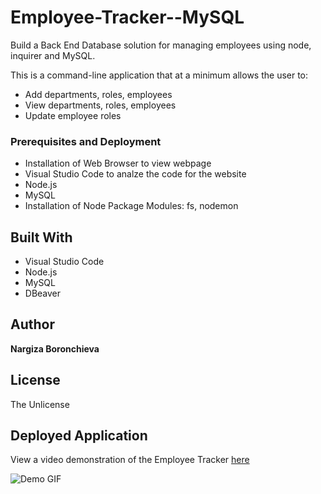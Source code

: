 # Employee-Tracker--MySQL

Build a Back End Database solution for managing employees using node, inquirer and MySQL. <br />

This is a command-line application that at a minimum allows the user to:

  * Add departments, roles, employees
  * View departments, roles, employees
  * Update employee roles

### Prerequisites and Deployment

* Installation of Web Browser to view webpage
* Visual Studio Code to analze the code for the website
* Node.js
* MySQL
* Installation of Node Package Modules: fs, nodemon


## Built With

* Visual Studio Code
* Node.js
* MySQL
* DBeaver

## Author

**Nargiza Boronchieva**

## License

The Unlicense

## Deployed Application

View a video demonstration of the Employee Tracker [here](https://drive.google.com/file/d/1TeP551wYLR1AbhM-fCSXAA5fe0n8wbNZ/view)

![Demo GIF](./demo.gif)